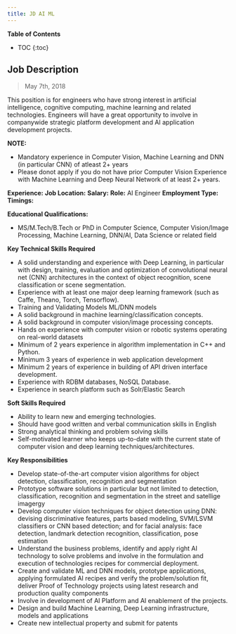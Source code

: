 ```yaml
---
title: JD AI ML
---
```


**Table of Contents**
* TOC
{:toc}


## **Job Description**
> May 7th, 2018

This position is for engineers who have strong interest in artificial intelligence, cognitive computing, machine learning and related technologies. Engineers will have a great opportunity to involve in companywide strategic platform development and AI application development projects.

**NOTE:**
* Mandatory experience in Computer Vision, Machine Learning and DNN (in particular CNN) of atleast 2+ years
* Please donot apply if you do not have prior Computer Vision Experience with Machine Learning and Deep Neural Network of at least 2+ years.

**Experience:** 
**Job Location:** 
**Salary:** 
**Role:** AI Engineer
**Employment Type:** 
**Timings:** 

**Educational Qualifications:**
* MS/M.Tech/B.Tech or PhD in Computer Science, Computer Vision/Image Processing, Machine Learning, DNN/AI, Data Science or related field

**Key Technical Skills Required**
* A solid understanding and experience with Deep Learning, in particular with design, training, evaluation and optimization of convolutional neural net (CNN) architectures in the context of object recognition, scene classification or scene segmentation.
* Experience with at least one major deep learning framework (such as Caffe, Theano, Torch, Tensorflow).
* Training and Validating Models ML/DNN models
* A solid background in machine learning/classification concepts.
* A solid background in computer vision/image processing concepts.
* Hands on experience with computer vision or robotic systems operating on real-world datasets
* Minimum of 2 years experience in algorithm implementation in C++ and Python.
* Minimum 3 years of experience in web application development
* Minimum 2 years of experience in building of API driven interface development.
* Experience with RDBM databases, NoSQL Database.
* Experience in search platform such as Solr/Elastic Search

**Soft Skills Required**
* Ability to learn new and emerging technologies.
* Should have good written and verbal communication skills in English
* Strong analytical thinking and problem solving skills
* Self-motivated learner who keeps up-to-date with the current state of computer vision and deep learning techniques/architectures.

**Key Responsibilities**
* Develop state-of-the-art computer vision algorithms for object detection, classification, recognition and segmentation
* Prototype software solutions in particular but not limited to detection, classification, recognition and segmentation in the street and satellige imagergy
* Develop computer vision techniques for object detection using DNN: devising discriminative features, parts based modeling, SVM/LSVM classifiers or CNN based detection; and for facial analysis: face detection, landmark detection recognition, classification, pose estimation
* Understand the business problems, identify and apply right AI technology to solve problems and involve in the formulation and execution of technologies recipes for commercial deployment.
* Create and validate ML and DNN models, prototype applications, applying formulated AI recipes and verify the problem/solution fit, deliver Proof of Technology projects using latest research and production quality components
* Involve in development of AI Platform and AI enablement of the projects.
* Design and build Machine Learning, Deep Learning infrastructure, models and applications
* Create new intellectual property and submit for patents
